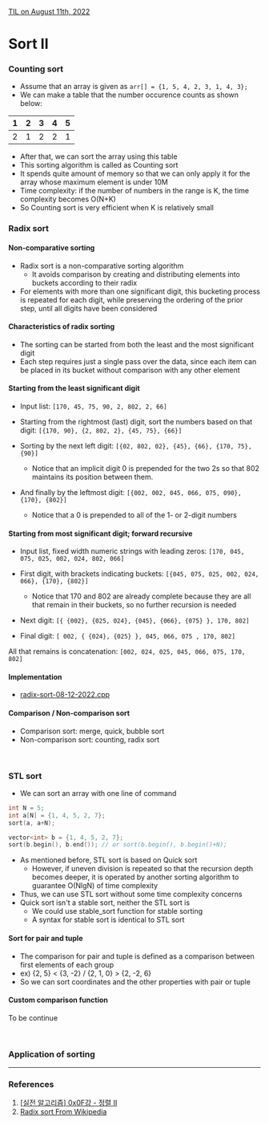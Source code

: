 [TIL on August 11th, 2022](../../TIL/2022/08/08-11-2022.md)
# **Sort II**

### Counting sort
- Assume that an array is given as `arr[] = {1, 5, 4, 2, 3, 1, 4, 3};`
- We can make a table that the number occurence counts as shown below:

 | 1 | 2 | 3 | 4 | 5 |
 |---|---|---|---|---|
 | 2 | 1 | 2 | 2 | 1 |

- After that, we can sort the array using this table
- This sorting algorithm is called as Counting sort
- It spends quite amount of memory so that we can only apply it for the array whose maximum element is under 10M
- Time complexity: if the number of numbers in the range is K, the time complexity becomes O(N+K)
- So Counting sort is very efficient when K is relatively small

### Radix sort
#### Non-comparative sorting
- Radix sort is a non-comparative sorting algorithm
  * It avoids comparison by creating and distributing elements into buckets according to their radix
- For elements with more than one significant digit, this bucketing process is repeated for each digit, while preserving the ordering of the prior step, until all digits have been considered

#### Characteristics of radix sorting
- The sorting can be started from both the least and the most significant digit
- Each step requires just a single pass over the data, since each item can be placed in its bucket without comparison with any other element

#### Starting from the least significant digit
- Input list: `[170, 45, 75, 90, 2, 802, 2, 66]`
- Starting from the rightmost (last) digit, sort the numbers based on that digit:
`[{170, 90}, {2, 802, 2}, {45, 75}, {66}]`

- Sorting by the next left digit:
`[{02, 802, 02}, {45}, {66}, {170, 75}, {90}]`
  * Notice that an implicit digit 0 is prepended for the two 2s so that 802 maintains its position between them.

- And finally by the leftmost digit:
`[{002, 002, 045, 066, 075, 090}, {170}, {802}]`
  * Notice that a 0 is prepended to all of the 1- or 2-digit numbers

#### Starting from most significant digit; forward recursive
- Input list, fixed width numeric strings with leading zeros:
`[170, 045, 075, 025, 002, 024, 802, 066]`

- First digit, with brackets indicating buckets:
`[{045, 075, 025, 002, 024, 066}, {170}, {802}]`
  * Notice that 170 and 802 are already complete because they are all that remain in their buckets, so no further recursion is needed

- Next digit:
`[{ {002}, {025, 024}, {045}, {066}, {075} }, 170, 802]`

- Final digit:
`[ 002, { {024}, {025} }, 045, 066, 075 , 170, 802]`

All that remains is concatenation:
`[002, 024, 025, 045, 066, 075, 170, 802]`

#### Implementation
- [radix-sort-08-12-2022.cpp](./radix-sort-08-12-2022.cpp)

#### Comparison / Non-comparison sort
- Comparison sort: merge, quick, bubble sort
- Non-comparison sort: counting, radix sort

<br>

### STL sort
- We can sort an array with one line of command
```cpp
int N = 5;
int a[N] = {1, 4, 5, 2, 7};
sort(a, a+N);

vector<int> b = {1, 4, 5, 2, 7};
sort(b.begin(), b.end()); // or sort(b.begin(), b.begin()+N);
```

- As mentioned before, STL sort is based on Quick sort
  * However, if uneven division is repeated so that the recursion depth becomes deeper, it is operated by another sorting algorithm to guarantee O(NlgN) of time complexity
- Thus, we can use STL sort without some time complexity concerns
- Quick sort isn't a stable sort, neither the STL sort is
  * We could use stable_sort function for stable sorting
  * A syntax for stable sort is identical to STL sort

#### Sort for pair and tuple
- The comparison for pair and tuple is defined as a comparison between first elements of each group
- ex) {2, 5} < {3, -2} / {2, 1, 0} > {2, -2, 6}
- So we can sort coordinates and the other properties with pair or tuple

#### Custom comparison function
To be continue

<br>

### Application of sorting
___

### References
1. [[실전 알고리즘] 0x0F강 - 정렬 II](https://blog.encrypted.gg/966)
2. [Radix sort From Wikipedia](https://en.wikipedia.org/wiki/Radix_sort)